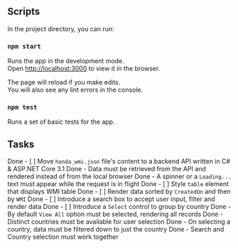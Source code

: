 ## Scripts

In the project directory, you can run:

### `npm start`

Runs the app in the development mode.\
Open [http://localhost:3000](http://localhost:3000) to view it in the browser.

The page will reload if you make edits.\
You will also see any lint errors in the console.

### `npm test`

Runs a set of basic tests for the app.

## Tasks

Done - [ ] Move `honda_wmi.json` file's content to a backend API written in C# & ASP.NET Core 3.1
Done - Data must be retrieved from the API and rendered instead of from the local browser
Done - A spinner or a `Loading...` text must appear while the request is in flight
Done - [ ] Style `table` element that displays WMI table
Done - [ ] Render data sorted by `CreatedOn` and then by `WMI`
Done - [ ] Introduce a search box to accept user input, filter and render data
Done - [ ] Introduce a `Select` control to group by country
Done - By default `View All` option must be selected, rendering all records
Done - Distinct countries must be available for user selection
Done - On selecting a country, data must be filtered down to just the country
Done - Search and Country selection must work together
